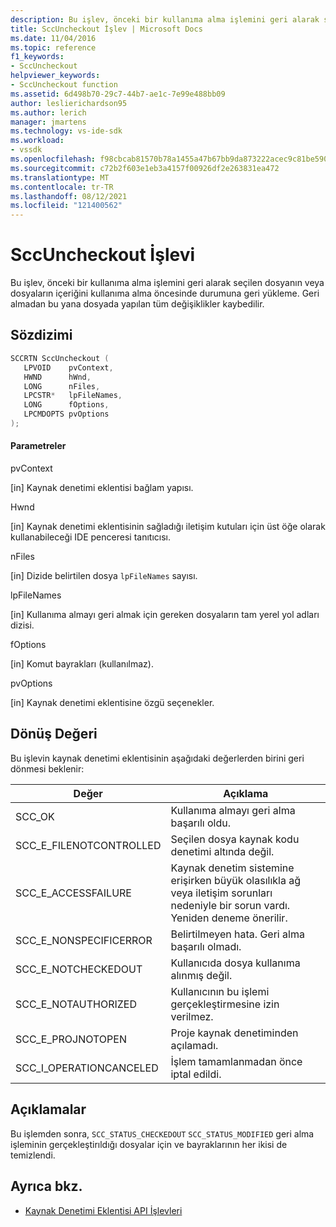 ```yaml
---
description: Bu işlev, önceki bir kullanıma alma işlemini geri alarak seçilen dosyanın veya dosyaların içeriğini kullanıma alma öncesinde durumuna geri yükleme.
title: SccUncheckout İşlev | Microsoft Docs
ms.date: 11/04/2016
ms.topic: reference
f1_keywords:
- SccUncheckout
helpviewer_keywords:
- SccUncheckout function
ms.assetid: 6d498b70-29c7-44b7-ae1c-7e99e488bb09
author: leslierichardson95
ms.author: lerich
manager: jmartens
ms.technology: vs-ide-sdk
ms.workload:
- vssdk
ms.openlocfilehash: f98cbcab81570b78a1455a47b67bb9da873222acec9c81be590eaaccb1cfdab4
ms.sourcegitcommit: c72b2f603e1eb3a4157f00926df2e263831ea472
ms.translationtype: MT
ms.contentlocale: tr-TR
ms.lasthandoff: 08/12/2021
ms.locfileid: "121400562"
---
```

# <a name="sccuncheckout-function"></a>SccUncheckout İşlevi
Bu işlev, önceki bir kullanıma alma işlemini geri alarak seçilen dosyanın veya dosyaların içeriğini kullanıma alma öncesinde durumuna geri yükleme. Geri almadan bu yana dosyada yapılan tüm değişiklikler kaybedilir.

## <a name="syntax"></a>Sözdizimi

```cpp
SCCRTN SccUncheckout (
   LPVOID    pvContext,
   HWND      hWnd,
   LONG      nFiles,
   LPCSTR*   lpFileNames,
   LONG      fOptions,
   LPCMDOPTS pvOptions
);
```

#### <a name="parameters"></a>Parametreler
 pvContext

[in] Kaynak denetimi eklentisi bağlam yapısı.

 Hwnd

[in] Kaynak denetimi eklentisinin sağladığı iletişim kutuları için üst öğe olarak kullanabileceği IDE penceresi tanıtıcısı.

 nFiles

[in] Dizide belirtilen dosya `lpFileNames` sayısı.

 lpFileNames

[in] Kullanıma almayı geri almak için gereken dosyaların tam yerel yol adları dizisi.

 fOptions

[in] Komut bayrakları (kullanılmaz).

 pvOptions

[in] Kaynak denetimi eklentisine özgü seçenekler.

## <a name="return-value"></a>Dönüş Değeri
 Bu işlevin kaynak denetimi eklentisinin aşağıdaki değerlerden birini geri dönmesi beklenir:

|Değer|Açıklama|
|-----------|-----------------|
|SCC_OK|Kullanıma almayı geri alma başarılı oldu.|
|SCC_E_FILENOTCONTROLLED|Seçilen dosya kaynak kodu denetimi altında değil.|
|SCC_E_ACCESSFAILURE|Kaynak denetim sistemine erişirken büyük olasılıkla ağ veya iletişim sorunları nedeniyle bir sorun vardı. Yeniden deneme önerilir.|
|SCC_E_NONSPECIFICERROR|Belirtilmeyen hata. Geri alma başarılı olmadı.|
|SCC_E_NOTCHECKEDOUT|Kullanıcıda dosya kullanıma alınmış değil.|
|SCC_E_NOTAUTHORIZED|Kullanıcının bu işlemi gerçekleştirmesine izin verilmez.|
|SCC_E_PROJNOTOPEN|Proje kaynak denetiminden açılamadı.|
|SCC_I_OPERATIONCANCELED|İşlem tamamlanmadan önce iptal edildi.|

## <a name="remarks"></a>Açıklamalar
 Bu işlemden sonra, `SCC_STATUS_CHECKEDOUT` `SCC_STATUS_MODIFIED` geri alma işleminin gerçekleştirıldığı dosyalar için ve bayraklarının her ikisi de temizlendi.

## <a name="see-also"></a>Ayrıca bkz.
- [Kaynak Denetimi Eklentisi API İşlevleri](../extensibility/source-control-plug-in-api-functions.md)

